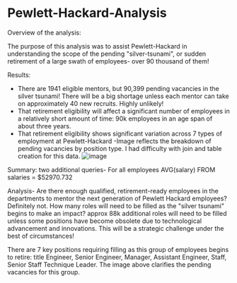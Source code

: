 # Pewlett-Hackard-Analysis
Overview of the analysis:

The purpose of this analysis was to assist Pewlett-Hackard in understanding the scope of the pending "silver-tsunami", or sudden retirement of a large swath of employees- over 90 thousand of them!

Results: 
- There are 1941 eligible mentors, but 90,399 pending vacancies in the silver tsunami! There will be a big shortage unless each mentor can take on approximately 40 new recruits. Highly unlikely!
- That retirement eligibility will affect a significant number of employees in a relatively short amount of time: 90k employees in an age span of about three years. 
- That retirement eligibility shows significant variation across 7 types of employment at Pewlett-Hackard
-Image reflects the breakdown of pending vacancies by position type. I had difficulty with join and table creation for this data.
![image](https://user-images.githubusercontent.com/76413899/109441223-49179800-79fa-11eb-8c09-04f001e61e8f.png)


Summary: two additional queries-
For all employees 
AVG(salary)
FROM salaries = $52970.732

Analysis-
Are there enough qualified, retirement-ready employees in the departments to mentor the next generation of Pewlett Hackard employees?
Definitely not. How many roles will need to be filled as the "silver tsunami" begins to make an impact? approx 88k additional roles will need to be filled unless some positions have become obsolete due to technological advancement and innovations. This will be a strategic challenge under the best of circumstances!

There are 7 key positions requiring filling as this group of employees begins to retire: title Engineer, Senior Engineer, Manager, Assistant Engineer, Staff, Senior Staff
Technique Leader. The image above clarifies the pending vacancies for this group. 



